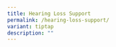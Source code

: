 ```yaml
---
title: Hearing Loss Support
permalink: /hearing-loss-support/
variant: tiptap
description: ""
---
```

<p></p>
